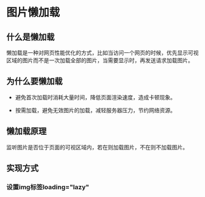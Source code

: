 # 图片懒加载

## 什么是懒加载

懒加载是一种对网页性能优化的方式，比如当访问一个网页的时候，优先显示可视区域的图片而不是一次加载全部的图片，当需要显示时，再发送请求加载图片。

## 为什么要懒加载

- 避免首次加载时消耗大量时间，降低页面渲染速度，造成卡顿现象。

- 按需加载，避免无效图片的加载，减轻服务器压力，节约网络资源。

## 懒加载原理

监听图片是否位于页面的可视区域内，若在则加载图片，不在则不加载图片。

## 实现方式

### 设置img标签loading="lazy"
